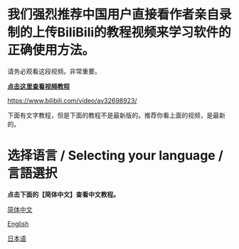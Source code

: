 # 我们强烈推荐中国用户直接看作者亲自录制的上传BiliBili的教程视频来学习软件的正确使用方法。

请务必观看这段视频。非常重要。

**[点击这里查看视频教程](https://www.bilibili.com/video/av32698923/)**

https://www.bilibili.com/video/av32698923/

下面有文字教程，但是下面的教程不是最新版的。推荐你看上面的视频，是最新的。

# 选择语言 / Selecting your language / 言語選択

**点击下面的【简体中文】查看中文教程。**

[简体中文](https://github.com/lllyasviel/MangaCraft/blob/master/readme_zh.md)

[English](https://github.com/lllyasviel/MangaCraft/blob/master/readme_en.md)

[日本语](https://github.com/lllyasviel/MangaCraft/blob/master/readme_ja.md)
